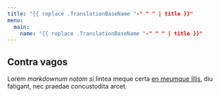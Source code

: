 ```yaml
---
title: "{{ replace .TranslationBaseName "-" " " | title }}"
menu:
  main:
    name: "{{ replace .TranslationBaseName "-" " " | title }}"
---
```


## Contra vagos

Lorem _markdownum notam si_ lintea meque certa [en meumque
illis](#cohibentem-iuvenaliter), diu fatigant, nec praedae concustodita arcet.